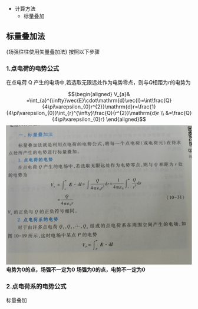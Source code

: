 - 计算方法
    - 标量叠加

## 标量叠加法

{场强往往使用矢量叠加法}
按照以下步骤


### 1.点电荷的电势公式
在点电荷 $\text{Q}$ 产生的电场中,若选取无限远处作为电势零点，则与$Q$相距为$r$的电势为

$$\begin{aligned}
V_{a}& =\int_{a}^{\infty}\vec{E}\cdot\mathrm{d}\vec{l}=\int\frac{Q}{4\pi\varepsilon_{0}r^{2}}\mathrm{d}r=\frac{1}{4\pi\varepsilon_{0}}\int_{r}^{\infty}\frac{Q}{r^{2}}\mathrm{d}r  \\
&=\frac{Q}{4\pi\varepsilon_{0}r}
\end{aligned}$$
![Alt text](IMG_20230915_105521.jpg)
**电势为0的点，场强不一定为0**
**场强为0的点，电势不一定为0**
### 2.点电荷系的电势公式

标量叠加
